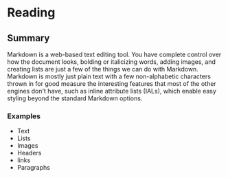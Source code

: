 # Reading 

## Summary
Markdown is a web-based text editing tool. You have complete control over how the document looks,
bolding or italicizing words, adding images, and creating lists are just a few of the things we can do with Markdown. 
Markdown is mostly just plain text with a few non-alphabetic characters thrown in for good measure the interesting features 
that most of the other engines don't have, such as inline attribute lists (IALs), which enable easy styling beyond the standard Markdown options.

### Examples 
* Text
* Lists 
* Images 
* Headers 
* links
* Paragraphs




